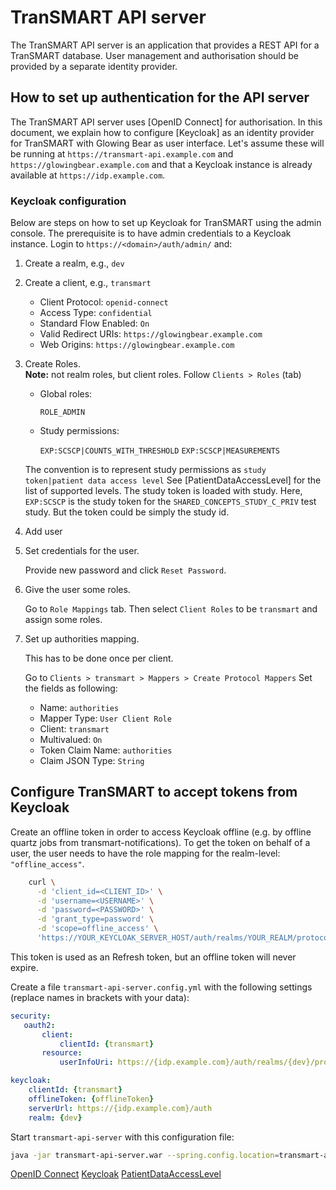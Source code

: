 # TranSMART API server

The TranSMART API server is an application that provides a REST API
for a TranSMART database. User management and authorisation should be provided
by a separate identity provider. 

## How to set up authentication for the API server

The TranSMART API server uses [OpenID Connect] for authorisation. 
In this document, we explain how to configure [Keycloak] as an identity provider for TranSMART
with Glowing Bear as user interface.
Let's assume these will be running at `https://transmart-api.example.com` and
 `https://glowingbear.example.com` and that a Keycloak instance is already available
  at `https://idp.example.com`.

### Keycloak configuration

Below are steps on how to set up Keycloak for TranSMART using the admin console.
The prerequisite is to have admin credentials to a Keycloak instance. 
Login to `https://<domain>/auth/admin/` and:

1. Create a realm, e.g., `dev`
2. Create a client, e.g., `transmart`
    - Client Protocol: `openid-connect`
    - Access Type: `confidential`
    - Standard Flow Enabled: `On`
    - Valid Redirect URIs: `https://glowingbear.example.com`
    - Web Origins: `https://glowingbear.example.com`

3. Create Roles.  
    **Note:** not realm roles, but client roles.
    Follow `Clients > Roles` (tab)

    - Global roles:

        `ROLE_ADMIN`

    - Study permissions:

        `EXP:SCSCP|COUNTS_WITH_THRESHOLD`
        `EXP:SCSCP|MEASUREMENTS`

    The convention is to represent study permissions as `study token|patient data access level`
    See [PatientDataAccessLevel] for the list of supported levels.
    The study token is loaded with study.
    Here, `EXP:SCSCP` is the study token for the `SHARED_CONCEPTS_STUDY_C_PRIV` test study.
    But the token could be simply the study id. 

4. Add user

5. Set credentials for the user.

    Provide new password and click `Reset Password`.

6. Give the user some roles.

    Go to `Role Mappings` tab. Then select `Client Roles` to be `transmart` and
    assign some roles.

7. Set up authorities mapping.

    This has to be done once per client.
    
    Go to `Clients > transmart > Mappers > Create Protocol Mappers`
    Set the fields as following:

    - Name: `authorities`
    - Mapper Type: `User Client Role`
    - Client: `transmart`
    - Multivalued: `On`
    - Token Claim Name: `authorities`
    - Claim JSON Type: `String`
    

## Configure TranSMART to accept tokens from Keycloak

Create an offline token in order to access Keycloak offline (e.g. by offline quartz jobs from transmart-notifications). To get the token on behalf of a user, the user needs to have the role mapping for the realm-level: `"offline_access"`.
```bash
    curl \
      -d 'client_id=<CLIENT_ID>' \
      -d 'username=<USERNAME>' \
      -d 'password=<PASSWORD>' \
      -d 'grant_type=password' \
      -d 'scope=offline_access' \
      'https://YOUR_KEYCLOAK_SERVER_HOST/auth/realms/YOUR_REALM/protocol/openid-connect/token'
```

This token is used as an Refresh token, but an offline token will never expire.


Create a file `transmart-api-server.config.yml` with the following settings (replace names in brackets with your data):
```yaml
security:
   oauth2:
       client:
           clientId: {transmart}
       resource:
           userInfoUri: https://{idp.example.com}/auth/realms/{dev}/protocol/openid-connect/userinfo

keycloak:
    clientId: {transmart}
    offlineToken: {offlineToken}
    serverUrl: https://{idp.example.com}/auth
    realm: {dev}
```

Start `transmart-api-server` with this configuration file:
```bash
java -jar transmart-api-server.war --spring.config.location=transmart-api-server.config.yml
```


[OpenID Connect](https://openid.net/connect/)
[Keycloak](https://www.keycloak.org/)
[PatientDataAccessLevel](https://github.com/thehyve/transmart-core/blob/dev/transmart-core-api/src/main/groovy/org/transmartproject/core/users/PatientDataAccessLevel.groovy)
